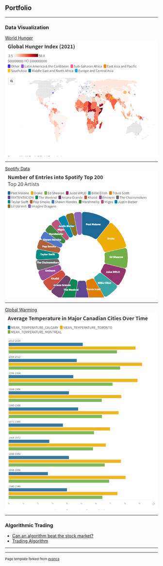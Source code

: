 ## Portfolio

---

### Data Visualization 

[World Hunger](https://a-mbaivisualsimran.vev.site/world-hunger-scrolly/)
<img src="images/GHI.png?raw=true"/>

---
[Spotify Data](https://public.flourish.studio/story/1771546/)
<img src="images/Top 200.png?raw=true"/>

---
[Global Warming](https://a-mbaivisualsimran.vev.site/climate-change-scrolly/)
<img src="images/Temps.png?raw=true"/>

---


### Algorithmic Trading

- [Can an algorithm beat the stock market?](https://github.com/EyeAyee/ALGO-trading/blob/main/Programming%20Report.docx)
- [Trading Algorithm](https://github.com/EyeAyee/ALGO-trading)


---




---
<p style="font-size:11px">Page template forked from <a href="https://github.com/evanca/quick-portfolio">evanca</a></p>
<!-- Remove above link if you don't want to attibute -->
